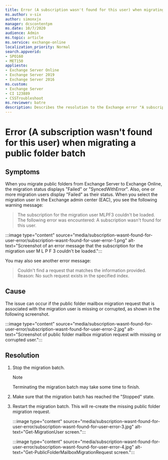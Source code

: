 ```yaml
---
title: Error (A subscription wasn't found for this user) when migrating a public folder batch in Exchange Server 2016
ms.author: v-six
author: simonxjx
manager: dcscontentpm
ms.date: 10/7/2020
audience: Admin
ms.topic: article
ms.service: exchange-online
localization_priority: Normal
search.appverid:
- SPO160
- MET150
appliesto:
- Exchange Server Online
- Exchange Server 2019
- Exchange Server 2016
ms.custom: 
- Exchange Server
- CI 123889
- CSSTroubleshoot 
ms.reviewer: batre
description: Describes the resolution to the Exchange error "A subscription wasn't found for this user" when trying to migrate a public batch folder.
---
```


# Error (A subscription wasn't found for this user) when migrating a public folder batch

## Symptoms

When you migrate public folders from Exchange Server to Exchange Online, the migration status displays "Failed" or "SyncedWithError". Also, one or more migration users display "Failed" as their status. When you select the migration user in the Exchange admin center (EAC), you see the following warning message:

> The subscription for the migration user MLPF3 couldn't be loaded. The following error was encountered: A subscription wasn't found for this user.

:::image type="content" source="media/subscription-wasnt-found-for-user-error/subscription-wasnt-found-for-user-error-1.png" alt-text="Screenshot of an error message that the subscription for the migration user M L P F 3 couldn't be loaded.":::

You may also see another error message:

> Couldn't find a request that matches the information provided. Reason: No such request exists in the specified index.

## Cause

The issue can occur if the public folder mailbox migration request that is associated with the migration user is missing or corrupted, as shown in the following screenshot.

:::image type="content" source="media/subscription-wasnt-found-for-user-error/subscription-wasnt-found-for-user-error-2.jpg" alt-text="Screenshot of public folder mailbox migration request with missing or corrupted user.":::

## Resolution

1. Stop the migration batch.
    > [!note]
    > Terminating the migration batch may take some time to finish.
2. Make sure that the migration batch has reached the "Stopped" state.
3. Restart the migration batch. This will re-create the missing public folder migration request.

    :::image type="content" source="media/subscription-wasnt-found-for-user-error/subscription-wasnt-found-for-user-error-3.jpg" alt-text="Get-MigrationUser screen.":::

    :::image type="content" source="media/subscription-wasnt-found-for-user-error/subscription-wasnt-found-for-user-error-4.jpg" alt-text="Get-PublicFolderMailboxMigrationRequest screen.":::
